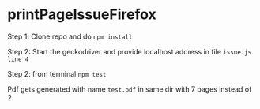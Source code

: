 # printPageIssueFirefox

Step 1: Clone repo and do `npm install`

Step 2: Start the geckodriver and provide localhost address in file `issue.js line 4`

Step 2: from terminal `npm test`

Pdf gets generated with name `test.pdf` in same dir with 7 pages instead of 2
